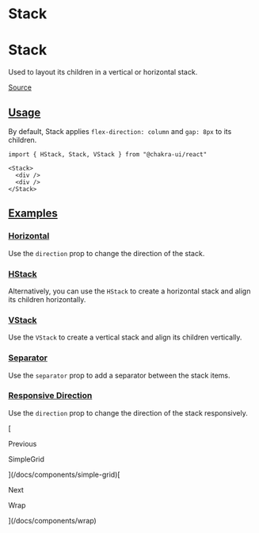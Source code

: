 # Stack

Stack
=====

Used to layout its children in a vertical or horizontal stack.

[Source](https://github.com/chakra-ui/chakra-ui/tree/main/packages/react/src/components/stack)

[Usage](#usage)
---------------

By default, Stack applies `flex-direction: column` and `gap: 8px` to its children.

```
import { HStack, Stack, VStack } from "@chakra-ui/react"
```

```
<Stack>
  <div />
  <div />
</Stack>
```

[Examples](#examples)
---------------------

### [Horizontal](#horizontal)

Use the `direction` prop to change the direction of the stack.

### [HStack](#hstack)

Alternatively, you can use the `HStack` to create a horizontal stack and align its children horizontally.

### [VStack](#vstack)

Use the `VStack` to create a vertical stack and align its children vertically.

### [Separator](#separator)

Use the `separator` prop to add a separator between the stack items.

### [Responsive Direction](#responsive-direction)

Use the `direction` prop to change the direction of the stack responsively.

[

Previous

SimpleGrid



](/docs/components/simple-grid)[

Next

Wrap



](/docs/components/wrap)